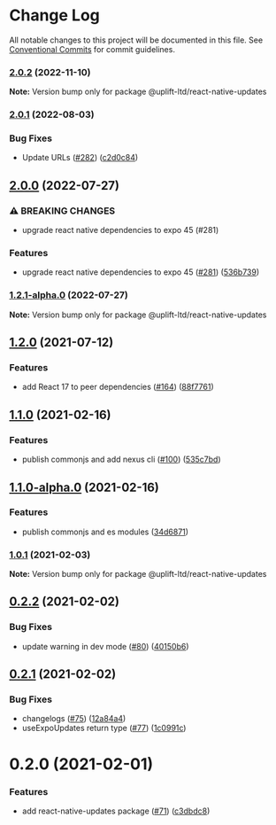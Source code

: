 # Change Log

All notable changes to this project will be documented in this file.
See [Conventional Commits](https://conventionalcommits.org) for commit guidelines.

### [2.0.2](https://github.com/uplift-ltd/nexus/compare/@uplift-ltd/react-native-updates@2.0.1...@uplift-ltd/react-native-updates@2.0.2) (2022-11-10)

**Note:** Version bump only for package @uplift-ltd/react-native-updates





### [2.0.1](https://github.com/uplift-ltd/nexus/compare/@uplift-ltd/react-native-updates@2.0.0...@uplift-ltd/react-native-updates@2.0.1) (2022-08-03)


### Bug Fixes

* Update URLs ([#282](https://github.com/uplift-ltd/nexus/issues/282)) ([c2d0c84](https://github.com/uplift-ltd/nexus/commit/c2d0c843c8eb18c4a9ae360ee2d840f5be388fac))



## [2.0.0](https://github.com/uplift-ltd/nexus/compare/@uplift-ltd/react-native-updates@1.2.0...@uplift-ltd/react-native-updates@2.0.0) (2022-07-27)


### ⚠ BREAKING CHANGES

* upgrade react native dependencies to expo 45 (#281)

### Features

* upgrade react native dependencies to expo 45 ([#281](https://github.com/uplift-ltd/nexus/issues/281)) ([536b739](https://github.com/uplift-ltd/nexus/commit/536b7390efd620be40953cd7c800fdeaf87489fc))



### [1.2.1-alpha.0](https://github.com/uplift-ltd/nexus/compare/@uplift-ltd/react-native-updates@1.2.0...@uplift-ltd/react-native-updates@1.2.1-alpha.0) (2022-07-27)

**Note:** Version bump only for package @uplift-ltd/react-native-updates





## [1.2.0](https://github.com/uplift-ltd/nexus/compare/@uplift-ltd/react-native-updates@1.1.0...@uplift-ltd/react-native-updates@1.2.0) (2021-07-12)


### Features

* add React 17 to peer dependencies ([#164](https://github.com/uplift-ltd/nexus/issues/164)) ([88f7761](https://github.com/uplift-ltd/nexus/commit/88f77615dfab14127dfdf76f665ee73c3195bcb4))



## [1.1.0](https://github.com/uplift-ltd/nexus/compare/@uplift-ltd/react-native-updates@1.0.1...@uplift-ltd/react-native-updates@1.1.0) (2021-02-16)


### Features

* publish commonjs and add nexus cli ([#100](https://github.com/uplift-ltd/nexus/issues/100)) ([535c7bd](https://github.com/uplift-ltd/nexus/commit/535c7bd0ad8224b9dde814f18f9d5082366061e1))



## [1.1.0-alpha.0](https://github.com/uplift-ltd/nexus/compare/@uplift-ltd/react-native-updates@1.0.1...@uplift-ltd/react-native-updates@1.1.0-alpha.0) (2021-02-16)


### Features

* publish commonjs and es modules ([34d6871](https://github.com/uplift-ltd/nexus/commit/34d6871f720efebf2d48773ae1e17c8dc6fd652d))



### [1.0.1](https://github.com/uplift-ltd/nexus/compare/@uplift-ltd/react-native-updates@0.2.2...@uplift-ltd/react-native-updates@1.0.1) (2021-02-03)

**Note:** Version bump only for package @uplift-ltd/react-native-updates





## [0.2.2](https://github.com/uplift-ltd/nexus/compare/@uplift-ltd/react-native-updates@0.2.1...@uplift-ltd/react-native-updates@0.2.2) (2021-02-02)


### Bug Fixes

* update warning in dev mode ([#80](https://github.com/uplift-ltd/nexus/issues/80)) ([40150b6](https://github.com/uplift-ltd/nexus/commit/40150b6b0a41d211630be2438900bdc3d3eb8d4e))





## [0.2.1](https://github.com/uplift-ltd/nexus/compare/@uplift-ltd/react-native-updates@0.2.0...@uplift-ltd/react-native-updates@0.2.1) (2021-02-02)


### Bug Fixes

* changelogs ([#75](https://github.com/uplift-ltd/nexus/issues/75)) ([12a84a4](https://github.com/uplift-ltd/nexus/commit/12a84a443f74257efe930d0dcf96b61635643dcd))
* useExpoUpdates return type ([#77](https://github.com/uplift-ltd/nexus/issues/77)) ([1c0991c](https://github.com/uplift-ltd/nexus/commit/1c0991cfb01cf332074a67c9a120d2c6a3b8aaa8))





# 0.2.0 (2021-02-01)


### Features

* add react-native-updates package ([#71](https://github.com/uplift-ltd/nexus/issues/71))
  ([c3dbdc8](https://github.com/uplift-ltd/nexus/commit/c3dbdc870e6dc6a613658e20ecd156f113f47848))
